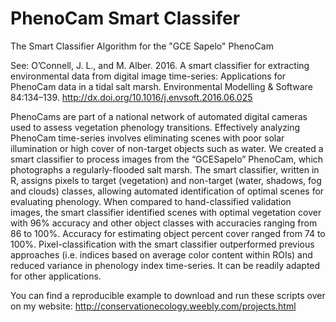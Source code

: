 # PhenoCam Smart Classifer

The Smart Classifier Algorithm for the "GCE Sapelo" PhenoCam

See: O’Connell, J. L., and M. Alber. 2016. A smart classifier for extracting environmental data from digital image time-series: Applications for PhenoCam data in a tidal salt marsh. Environmental Modelling & Software 84:134–139. http://dx.doi.org/10.1016/j.envsoft.2016.06.025

PhenoCams are part of a national network of automated digital cameras used to assess vegetation
phenology transitions. Effectively analyzing PhenoCam time-series involves eliminating scenes with poor
solar illumination or high cover of non-target objects such as water. We created a smart classifier to
process images from the “GCESapelo” PhenoCam, which photographs a regularly-flooded salt marsh. The
smart classifier, written in R, assigns pixels to target (vegetation) and non-target (water, shadows, fog
and clouds) classes, allowing automated identification of optimal scenes for evaluating phenology. When
compared to hand-classified validation images, the smart classifier identified scenes with optimal
vegetation cover with 96% accuracy and other object classes with accuracies ranging from 86 to 100%.
Accuracy for estimating object percent cover ranged from 74 to 100%. Pixel-classification with the smart
classifier outperformed previous approaches (i.e. indices based on average color content within ROIs) and
reduced variance in phenology index time-series. It can be readily adapted for other applications.

You can find a reproducible example to download and run these scripts over on my website: http://conservationecology.weebly.com/projects.html
